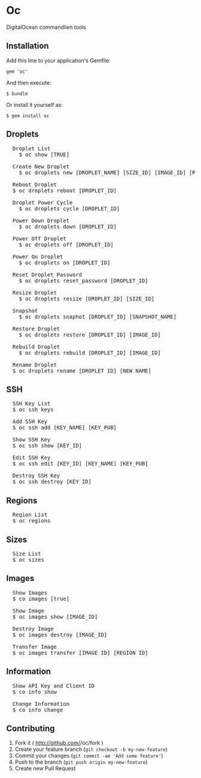 # Oc

DigitalOcean commandlien tools

## Installation

Add this line to your application's Gemfile:

    gem 'oc'

And then execute:

    $ bundle

Or install it yourself as:

    $ gem install oc

## Droplets
<pre>
  Droplet List
	$ oc show [TRUE]

  Create New Droplet
	$ oc droplets new [DROPLET_NAME] [SIZE_ID] [IMAGE_ID] [REGION_ID]

  Reboot Droplet
  $ oc droplets reboot [DROPLET_ID]

  Droplet Power Cycle
	$ oc droplets cycle [DROPLET_ID]

  Power Down Droplet
	$ oc droplets down [DROPLET_ID]

  Power Off Droplet
	$ oc droplets off [DROPLET_ID]

  Power On Droplet
	$ oc droplets on [DROPLET_ID]

  Reset Droplet Password
	$ oc droplets reset_password [DROPLET_ID]

  Resize Droplet
	$ oc droplets resize [DROPLET_ID] [SIZE_ID]

  Snapshot
	$ oc droplets snaphot [DROPLET_ID] [SNAPSHOT_NAME]

  Restore Droplet
	$ oc droplets restore [DROPLET_ID] [IMAGE_ID]

  Rebuild Droplet
	$ oc droplets rebuild [DROPLET_ID] [IMAGE_ID]

  Rename Droplet
  $ oc droplets rename [DROPLET_ID] [NEW_NAME]
</pre>
## SSH
<pre>
  SSH Key List
  $ oc ssh keys

  Add SSH Key
  $ oc ssh add [KEY_NAME] [KEY_PUB]

  Show SSH Key
  $ oc ssh show [KEY_ID]

  Edit SSH Key
  $ oc ssh edit [KEY_ID] [KEY_NAME] [KEY_PUB]

  Destroy SSH Key
  $ oc ssh destroy [KEY_ID]
</pre>
## Regions
<pre>
  Region List
  $ oc regions
</pre>
## Sizes
<pre>
  Size List
  $ oc sizes
</pre>
## Images
<pre>
  Show Images
  $ co images [true]

  Show Image
  $ oc images show [IMAGE_ID]

  Destroy Image
  $ oc images destroy [IMAGE_ID]

  Transfer Image
  $ oc images transfer [IMAGE_ID] [REGION_ID]
</pre>


## Information
<pre>
  Show API Key and Client ID
  $ co info show

  Change Information
  $ co info change
</pre>

## Contributing

1. Fork it ( http://github.com/<my-github-username>/oc/fork )
2. Create your feature branch (`git checkout -b my-new-feature`)
3. Commit your changes (`git commit -am 'Add some feature'`)
4. Push to the branch (`git push origin my-new-feature`)
5. Create new Pull Request
